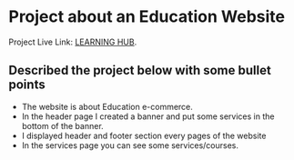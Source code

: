 # Project about an Education Website

Project Live Link:  [LEARNING HUB](https://learning-hub-fayjul.netlify.app/).

## Described the project below with some bullet points

* The website is about Education e-commerce. 
* In the header page I created a banner and put some services in the bottom of the banner.
* I displayed header and footer section every pages of the website
* In the services page you can see some services/courses.